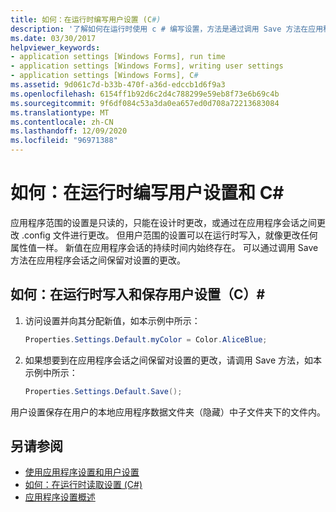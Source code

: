 ```yaml
---
title: 如何：在运行时编写用户设置 (C#)
description: '了解如何在运行时使用 c # 编写设置，方法是通过调用 Save 方法在应用程序会话之间保留对设置的更改。'
ms.date: 03/30/2017
helpviewer_keywords:
- application settings [Windows Forms], run time
- application settings [Windows Forms], writing user settings
- application settings [Windows Forms], C#
ms.assetid: 9d061c7d-b33b-470f-a36d-edccb1d6f9a3
ms.openlocfilehash: 6154ff1b92d6c2d4c788299e59eb8f73e6b69c4b
ms.sourcegitcommit: 9f6df084c53a3da0ea657ed0d708a72213683084
ms.translationtype: MT
ms.contentlocale: zh-CN
ms.lasthandoff: 12/09/2020
ms.locfileid: "96971388"
---
```

# <a name="how-to-write-user-settings-at-run-time-with-c"></a>如何：在运行时编写用户设置和 C\#

应用程序范围的设置是只读的，只能在设计时更改，或通过在应用程序会话之间更改 .config 文件进行更改。 但用户范围的设置可以在运行时写入，就像更改任何属性值一样。 新值在应用程序会话的持续时间内始终存在。 可以通过调用 Save 方法在应用程序会话之间保留对设置的更改。  
  
## <a name="how-to-write-and-persist-user-settings-at-run-time-with-c"></a>如何：在运行时写入和保存用户设置（C）\#
  
1. 访问设置并向其分配新值，如本示例中所示：  
  
   ```csharp
   Properties.Settings.Default.myColor = Color.AliceBlue;  
   ```  
  
2. 如果想要到在应用程序会话之间保留对设置的更改，请调用 Save 方法，如本示例中所示：  
  
    ```csharp
    Properties.Settings.Default.Save();  
    ```  
  
用户设置保存在用户的本地应用程序数据文件夹（隐藏）中子文件夹下的文件内。  
  
## <a name="see-also"></a>另请参阅

- [使用应用程序设置和用户设置](using-application-settings-and-user-settings.md)
- [如何：在运行时读取设置 (C#)](how-to-read-settings-at-run-time-with-csharp.md)
- [应用程序设置概述](application-settings-overview.md)
